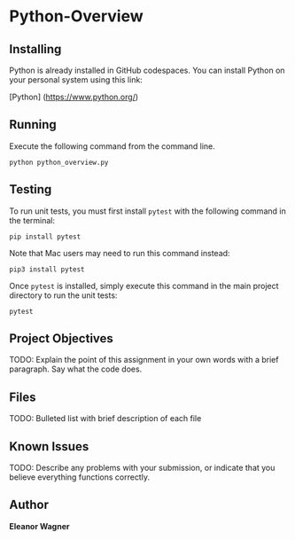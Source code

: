 # Python-Overview

## Installing

Python is already installed in GitHub codespaces. You can install Python on your personal system using this link:

[Python] (https://www.python.org/)

## Running

Execute the following command from the command line.

```
python python_overview.py
```

## Testing

To run unit tests, you must first install `pytest` with the following command in the terminal:

```
pip install pytest
```

Note that Mac users may need to run this command instead:

```
pip3 install pytest
```

Once `pytest` is installed, simply execute this command in the main project directory to run the unit tests:

```
pytest
```

## Project Objectives

TODO: Explain the point of this assignment in your own words with a brief paragraph. Say what the code does.

## Files

TODO: Bulleted list with brief description of each file

## Known Issues

TODO: Describe any problems with your submission, or indicate that you believe everything functions correctly.

## Author

**Eleanor Wagner**